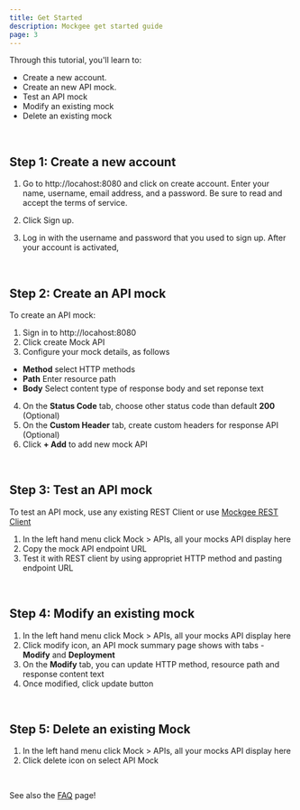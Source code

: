 ```yaml
---
title: Get Started
description: Mockgee get started guide
page: 3
---
```


Through this tutorial, you'll learn to:

  - Create a new account.
  - Create an new API mock.
  - Test an API mock
  - Modify an existing mock
  - Delete an existing mock

<br/>

## Step 1: Create a new account

1. Go to http://locahost:8080 and click on create account.
    Enter your name, username, email address, and a password. Be sure to read and accept the terms of service.
    
2. Click Sign up.

<!-- 3. Mockgee sends you an account confirmation. In the confirmation email, click the account verification link.
  You'll be sent to the login page: http://locahost:8080 -->

3. Log in with the username and password that you used to sign up. 
   After your account is activated, 

<info-box type="is-success">
  <template #info-box>
    Congratulations! you are ready create your first mock API.
  </template>
</info-box>

<br/>


## Step 2: Create an API mock

To create an API mock:

1. Sign in to http://locahost:8080
2. Click create Mock API
3. Configure your mock details, as follows
  - **Method** select HTTP methods
  - **Path** Enter resource path
  - **Body** Select content type of response body and set reponse text
4.  On the **Status Code** tab, choose other status code than default **200** (Optional)
5.  On the **Custom Header** tab, create custom headers for response API (Optional)
6. Click **+ Add** to add new mock API

<br/>

<info-box>
  <template #info-box>
    Congratulations! Mock API is created.
  </template>
</info-box>


## Step 3: Test an API mock

To test an API mock, use any existing REST Client or use [Mockgee REST Client](http://locahost:8080/#/mock/test)

1. In the left hand menu click Mock > APIs, all your mocks API display here
2. Copy the mock API endpoint URL
3. Test it with REST client by using appropriet HTTP method and pasting endpoint URL

<br/>

## Step 4: Modify an existing mock

1. In the left hand menu click Mock > APIs, all your mocks API display here
2. Click modify icon, an API mock summary page shows with tabs - **Modify** and **Deployment**
3. On the **Modify** tab, you can update HTTP method, resource path and response content text
4. Once modified, click update button


<br/>

## Step 5: Delete an existing Mock

1. In the left hand menu click Mock > APIs, all your mocks API display here
2. Click delete icon on select API Mock

<br/>

See also the [FAQ](/faq) page!

<br/>
<br/>
